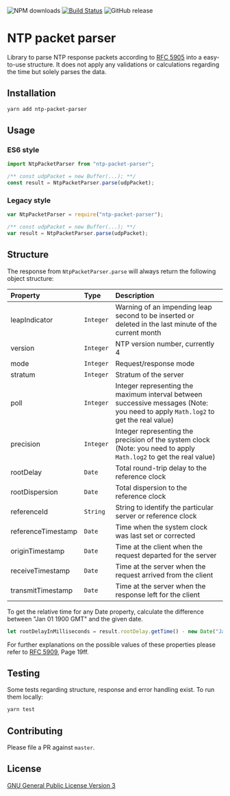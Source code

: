 ![NPM downloads](https://img.shields.io/npm/dt/ntp-packet-parser.svg)
[![Build Status](https://travis-ci.org/buffcode/ntp-packet-parser.svg?branch=master)](https://travis-ci.org/buffcode/ntp-packet-parser)
![GitHub release](https://img.shields.io/github/release/buffcode/npm-packet-parser.svg)

# NTP packet parser

Library to parse NTP response packets according to [RFC 5905](https://www.ietf.org/rfc/rfc5905.txt) into a easy-to-use structure.
It does not apply any validations or calculations regarding the time but solely parses the data. 

## Installation
```bash
yarn add ntp-packet-parser
```

## Usage
### ES6 style
```js
import NtpPacketParser from "ntp-packet-parser";

/** const udpPacket = new Buffer(...); **/
const result = NtpPacketParser.parse(udpPacket);
```

### Legacy style
```js
var NtpPacketParser = require("ntp-packet-parser");

/** const udpPacket = new Buffer(...); **/
var result = NtpPacketParser.parse(udpPacket);
```

## Structure
The response from `NtpPacketParser.parse` will always return the following object structure:

| Property | Type | Description |
| :--- | :--- | :--- |
| leapIndicator | `Integer` | Warning of an impending leap second to be inserted or deleted in the last minute of the current month |
| version | `Integer` | NTP version number, currently 4 |
| mode | `Integer` | Request/response mode |
| stratum | `Integer` | Stratum of the server |
| poll | `Integer` | Integer representing the maximum interval between successive messages (Note: you need to apply `Math.log2` to get the real value) |
| precision | `Integer` | Integer representing the precision of the system clock (Note: you need to apply `Math.log2` to get the real value) |
| rootDelay | `Date` | Total round-trip delay to the reference clock |
| rootDispersion | `Date` | Total dispersion to the reference clock |
| referenceId | `String` | String to identify the particular server or reference clock |
| referenceTimestamp | `Date` | Time when the system clock was last set or corrected  |
| originTimestamp | `Date` | Time at the client when the request departed for the server |
| receiveTimestamp | `Date` | Time at the server when the request arrived from the client |
| transmitTimestamp | `Date` | Time at the server when the response left for the client |

To get the relative time for any Date property, calculate the difference between "Jan 01 1900 GMT" and the given date.
 
```js
let rootDelayInMilliseconds = result.rootDelay.getTime() - new Date("Jan 01 1900 GMT").getTime(); 
``` 

For further explanations on the possible values of these properties please refer to [RFC 5909](https://www.ietf.org/rfc/rfc5905.txt), Page 19ff.

## Testing
Some tests regarding structure, response and error handling exist. To run them locally:
```js
yarn test
```

## Contributing
Please file a PR against `master`.
 
## License
[GNU General Public License Version 3](LICENSE)